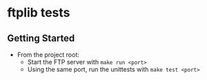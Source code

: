 # ftplib tests

## Getting Started
- From the project root:
    - Start the FTP server with `make run <port>`
    - Using the same port, run the unittests with `make test <port>`
